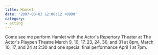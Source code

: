 ```yaml
---
title: Hamlet
date: '2007-03-03 12:00:12 +0000'
category:
- acting
---
```

Come see me perform Hamlet with the Actor's Repertory Theater at The Actor's
Playpen Theatre March 9, 10, 17, 23, 24, 30, and 31 at 8pm, March 10, 17, and 24
at 2:30 and one special final performance April 1 at 7pm.
